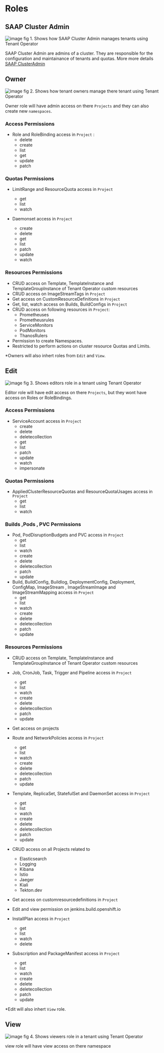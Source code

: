 # Roles

## SAAP Cluster Admin

![image](./images/tenant-operator-sca-overview.png)
fig 1. Shows how SAAP Cluster Admin manages tenants using Tenant Operator

SAAP Cluster Admin are admins of a cluster. They are responsible for the configuration and maintainance of tenants and quotas. More more details [SAAP ClusterAdmin](https://docs.cloud.stakater.com/content/sre/authentication-authorization/saap-authorization-roles.html#_1-saap-cluster-admin-sca)

## Owner

![image](./images/tenant-operator-owner-overview.png)
fig 2. Shows how tenant owners manage there tenant using Tenant Operator

Owner role will have admin access on there `Projects` and they can also create new `namespaces`.

### Access Permissions

* Role and RoleBinding access in `Project` :
  * delete
  * create
  * list
  * get
  * update
  * patch

### Quotas Permissions

* LimitRange and ResourceQuota access in `Project`
  * get
  * list
  * watch

* Daemonset access in `Project`
  * create
  * delete
  * get
  * list
  * patch
  * update
  * watch

### Resources Permissions

* CRUD access on Template, TemplateInstance and TemplateGroupInstance of Tenant Operator custom resources
* CRUD access on ImageStreamTags in `Project`
* Get access on CustomResourceDefinitions in `Project`
* Get, list, watch access on Builds, BuildConfigs in `Project`
* CRUD access on following resources in `Project`:
  * Prometheuses
  * Prometheusrules
  * ServiceMonitors
  * PodMonitors
  * ThanosRulers
* Permission to create Namespaces.
* Restricted to perform actions on cluster resource Quotas and Limits.

*Owners will also inhert roles from `Edit` and `View`.

## Edit

![image](./images/tenant-operator-edit-overview.png)
fig 3. Shows editors role in a tenant using Tenant Operator

Editor role will have edit access on there `Projects`, but they wont have access on Roles or RoleBindings.

### Access Permissions

* ServiceAccount access in `Project`
  * create
  * delete
  * deletecollection
  * get
  * list
  * patch
  * update
  * watch
  * impersonate

### Quotas Permissions

* AppliedClusterResourceQuotas and ResourceQuotaUsages access in `Project`
  * get
  * list
  * watch

### Builds ,Pods , PVC Permissions

* Pod, PodDisruptionBudgets and PVC access in `Project`
  * get
  * list
  * watch
  * create
  * delete
  * deletecollection
  * patch
  * update
* Build, BuildConfig, Buildlog, DeploymentConfig, Deployment, ConfigMap, ImageStream , ImageStreamImage and ImageStreamMapping access in `Project`
  * get
  * list
  * watch
  * create
  * delete
  * deletecollection
  * patch
  * update

### Resources Permissions

* CRUD access on Template, TemplateInstance and TemplateGroupInstance of Tenant Operator custom resources
* Job, CronJob, Task, Trigger and Pipeline access in `Project`
  * get
  * list
  * watch
  * create
  * delete
  * deletecollection
  * patch
  * update
* Get access on projects
* Route and NetworkPolicies access in `Project`
  * get
  * list
  * watch
  * create
  * delete
  * deletecollection
  * patch
  * update
* Template, ReplicaSet, StatefulSet and DaemonSet access in `Project`
  * get
  * list
  * watch
  * create
  * delete
  * deletecollection
  * patch
  * update
* CRUD access on all Projects related to
  * Elasticsearch
  * Logging
  * Kibana
  * Istio
  * Jaeger
  * Kiali
  * Tekton.dev
* Get access on customresourcedefinitions in `Project`
* Edit and view permission on jenkins.build.openshift.io
* InstallPlan access in `Project`
  * get
  * list
  * watch
  * delete

* Subscription and PackageManifest access in `Project`
  * get
  * list
  * watch
  * create
  * delete
  * deletecollection
  * patch
  * update

*Edit will also inhert `View` role.
## View

![image](./images/tenant-operator-view-overview.png)
fig 4. Shows viewers role in a tenant using Tenant Operator

view role will have view access on there namespace
